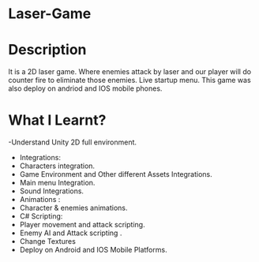 # Laser-Game

# Description
It is a 2D laser game. Where enemies attack by laser and our player will do counter fire to eliminate
those enemies. Live startup menu.
This game was also deploy on andriod and IOS mobile phones.

# What I Learnt?
-Understand Unity 2D full environment.
- Integrations:
- Characters integration.
- Game Environment and Other different Assets Integrations.
- Main menu Integration.
- Sound Integrations.
- Animations :
- Character &amp; enemies animations.
- C# Scripting:
- Player movement and attack scripting.
- Enemy AI and Attack scripting .
- Change Textures
- Deploy on Android and IOS Mobile Platforms.
